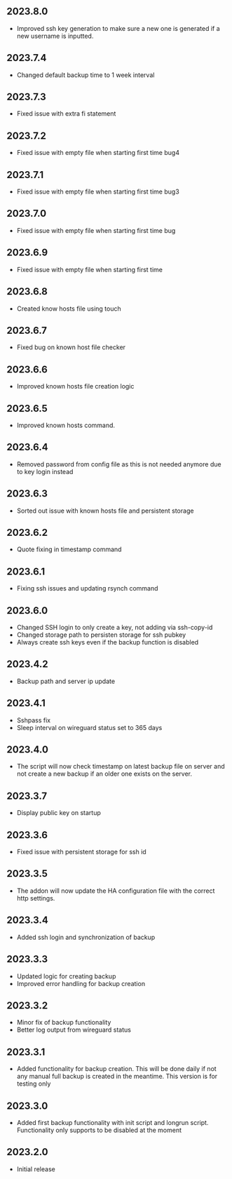 ## 2023.8.0
- Improved ssh key generation to make sure a new one is generated if a new username is inputted.
  
## 2023.7.4
- Changed default backup time to 1 week interval
  
## 2023.7.3
- Fixed issue with extra fi statement

## 2023.7.2
- Fixed issue with empty file when starting first time bug4

## 2023.7.1
- Fixed issue with empty file when starting first time bug3

## 2023.7.0
- Fixed issue with empty file when starting first time bug

## 2023.6.9
- Fixed issue with empty file when starting first time

## 2023.6.8

- Created know hosts file using touch
## 2023.6.7

- Fixed bug on known host file checker
## 2023.6.6

- Improved known hosts file creation logic
## 2023.6.5

- Improved known hosts command.
## 2023.6.4

- Removed password from config file as this is not needed anymore due to key login instead
## 2023.6.3

- Sorted out issue with known hosts file and persistent storage

## 2023.6.2

- Quote fixing in timestamp command

## 2023.6.1

- Fixing ssh issues and updating rsynch command

## 2023.6.0

- Changed SSH login to only create a key, not adding via ssh-copy-id
- Changed storage path to persisten storage for ssh pubkey
- Always create ssh keys even if the backup function is disabled

## 2023.4.2

- Backup path and server ip update

## 2023.4.1

- Sshpass fix
- Sleep interval on wireguard status set to 365 days

## 2023.4.0

- The script will now check timestamp on latest backup file on server and not create a new backup if an older one exists on the server.

## 2023.3.7

- Display public key on startup

## 2023.3.6

- Fixed issue with persistent storage for ssh id

## 2023.3.5

- The addon will now update the HA configuration file with the correct http settings.

## 2023.3.4

- Added ssh login and synchronization of backup

## 2023.3.3

- Updated logic for creating backup
- Improved error handling for backup creation

## 2023.3.2

- Minor fix of backup functionality
- Better log output from wireguard status

## 2023.3.1

- Added functionality for backup creation. This will be done daily if not any manual full backup is created in the meantime. This version is for testing only

## 2023.3.0

- Added first backup functionality with init script and longrun script. Functionality only supports to be disabled at the moment

## 2023.2.0

- Initial release
